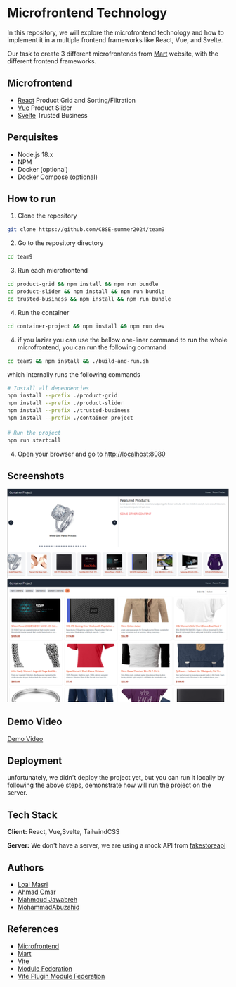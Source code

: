 # Microfrontend Technology

In this repository, we will explore the microfrontend technology and how to implement it in a multiple frontend frameworks like React, Vue, and Svelte.

Our task to create 3 different microfrontends from [Mart](mart.ps) website, with the different frontend frameworks.

## Microfrontend

- [React](./product-grid) Product Grid and Sorting/Filtration
- [Vue](./product-slider) Product Slider
- [Svelte](./trusted-business) Trusted Business

## Perquisites

- Node.js 18.x
- NPM
- Docker (optional)
- Docker Compose (optional)

## How to run

1. Clone the repository

```bash
git clone https://github.com/CBSE-summer2024/team9
```

2. Go to the repository directory

```bash
cd team9
```

3. Run each microfrontend

```bash
cd product-grid && npm install && npm run bundle
cd product-slider && npm install && npm run bundle
cd trusted-business && npm install && npm run bundle
```

4. Run the container

```bash
cd container-project && npm install && npm run dev
```

4. if you lazier you can use the bellow one-liner command to run the whole microfrontend, you can run the following command

```bash
cd team9 && npm install && ./build-and-run.sh
```

which internally runs the following commands

```bash
# Install all dependencies
npm install --prefix ./product-grid
npm install --prefix ./product-slider
npm install --prefix ./trusted-business
npm install --prefix ./container-project

# Run the project
npm run start:all
```

4. Open your browser and go to [http://localhost:8080](http://localhost:8080)

## Screenshots

![Main Page](./screenshots/mainPage.png)
![Product Grid](./screenshots/productGrid.png)

## Demo Video

[Demo Video](https://drive.google.com/file/d/1dVnp_qDMgQMPyXGAzk4K49ONdRC_7laX/view?usp=sharing)

## Deployment

unfortunately, we didn't deploy the project yet, but you can run it locally by following the above steps, demonstrate how will run the project on the server.

## Tech Stack

**Client:** React, Vue,Svelte, TailwindCSS

**Server:** We don't have a server, we are using a mock API from [fakestoreapi](https://fakestoreapi.com/products)

## Authors

- [Loai Masri](https://github.com/LoaiMasri1)
- [Ahmad Omar](https://github.com/AhmadOmar1)
- [Mahmoud Jawabreh](https://github.com/Mahmoud-Jawabreh)
- [MohammadAbuzahid](https://github.com/MohammadAbuzahid)

## References

- [Microfrontend](https://micro-frontends.org/)
- [Mart](https://mart.ps)
- [Vite](https://vitejs.dev/)
- [Module Federation](https://webpack.js.org/concepts/module-federation/)
- [Vite Plugin Module Federation](https://github.com/originjs/vite-plugin-federation)
